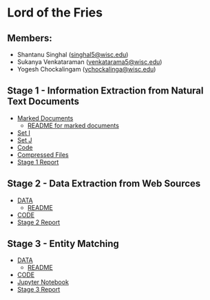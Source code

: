 # Lord of the Fries

## Members: 
* Shantanu Singhal (singhal5@wisc.edu)
* Sukanya Venkataraman (venkatarama5@wisc.edu)
* Yogesh Chockalingam (ychockalinga@wisc.edu)

## Stage 1 - Information Extraction from Natural Text Documents
* [Marked Documents](https://github.com/yogeshchellappa/CS839-DataScience/tree/master/step-1/set-B)
  * [README for marked documents](https://github.com/yogeshchellappa/CS839-DataScience/blob/master/step-1/set-B/README.md)
* [Set I](https://github.com/yogeshchellappa/CS839-DataScience/tree/master/step-1/set-I)
* [Set J](https://github.com/yogeshchellappa/CS839-DataScience/tree/master/step-1/set-J)
* [Code](https://github.com/yogeshchellappa/CS839-DataScience/tree/master/step-1/Code)
* [Compressed Files](https://github.com/yogeshchellappa/CS839-DataScience/blob/master/step-1/step-1.zip)
* [Stage 1 Report](https://github.com/yogeshchellappa/CS839-DataScience/blob/master/step-1/Report%20-%20Stage%201.pdf)


## Stage 2 - Data Extraction from Web Sources
* [DATA](https://github.com/yogeshchellappa/CS839-DataScience/tree/master/step_2/DATA)
  * [README](https://github.com/yogeshchellappa/CS839-DataScience/blob/master/step_2/DATA/README.md)
* [CODE](https://github.com/yogeshchellappa/CS839-DataScience/tree/master/step_2/CODE)
* [Stage 2 Report](https://github.com/yogeshchellappa/CS839-DataScience/blob/master/step_2/Project%20Report.pdf)


## Stage 3 - Entity Matching
* [DATA](https://github.com/yogeshchellappa/CS839-DataScience/tree/master/step_3/DATA)
  * [README](https://github.com/yogeshchellappa/CS839-DataScience/blob/master/step_3/DATA/README.md)
* [CODE](https://github.com/yogeshchellappa/CS839-DataScience/tree/master/step_3/Code)
 * [Jupyter Notebook](https://github.com/yogeshchellappa/CS839-DataScience/blob/master/step_3/Code/Stage%203%20-%20Jupyter%20Notebook.ipynb)
* [Stage 3 Report](https://github.com/yogeshchellappa/CS839-DataScience/blob/master/step_3/Project%20Report.pdf)
